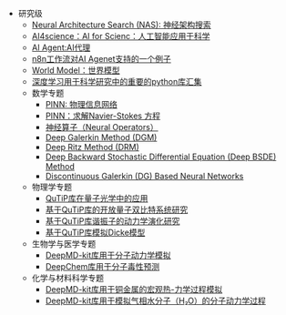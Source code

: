 - 研究级
  - [Neural Architecture Search (NAS): 神经架构搜索](https://github.com/pengsihua2023/Deep-Learning-Lecture-Notes/blob/main/07.%20%E7%A0%94%E7%A9%B6%E7%BA%A7/%E7%A0%94%E7%A9%B6%E7%BA%A7%EF%BC%9A%E7%A5%9E%E7%BB%8F%E6%9E%B6%E6%9E%84%E6%90%9C%E7%B4%A2.md)
  - [AI4science：AI for Scienc：人工智能应用于科学](https://github.com/pengsihua2023/Deep-Learning-Lecture-Notes/blob/main/07.%20%E7%A0%94%E7%A9%B6%E7%BA%A7/%E7%A0%94%E7%A9%B6%E7%BA%A7%EF%BC%9AAI4science.md)
  - [AI Agent:AI代理](https://github.com/pengsihua2023/Deep-Learning-Lecture-Notes/blob/main/07.%20%E7%A0%94%E7%A9%B6%E7%BA%A7/%E7%A0%94%E7%A9%B6%E7%BA%A7%3A%20AI%20agent.md)
  - [n8n工作流对AI Agenet支持的一个例子](https://github.com/pengsihua2023/Deep-Learning-Lecture-Notes/blob/main/07.%20%E7%A0%94%E7%A9%B6%E7%BA%A7/n8n%E5%B7%A5%E4%BD%9C%E6%B5%81%E5%AF%B9AI%20Agenet%E6%94%AF%E6%8C%81%E7%9A%84%E4%B8%80%E4%B8%AA%E4%BE%8B%E5%AD%90.md)
  - [World Model：世界模型](https://github.com/pengsihua2023/Deep-Learning-Lecture-Notes/blob/main/07.%20%E7%A0%94%E7%A9%B6%E7%BA%A7/%E7%A0%94%E7%A9%B6%E7%BA%A7%EF%BC%9AWorld%20Model.md)
  - [深度学习用于科学研究中的重要的python库汇集](https://github.com/pengsihua2023/Deep-Learning-Lecture-Notes/blob/main/07.%20%E7%A0%94%E7%A9%B6%E7%BA%A7/%E6%B7%B1%E5%BA%A6%E5%AD%A6%E4%B9%A0%E7%94%A8%E4%BA%8E%E7%A7%91%E5%AD%A6%E7%A0%94%E7%A9%B6%E4%B8%AD%E7%9A%84%E9%87%8D%E8%A6%81%E7%9A%84python%E5%BA%93%E6%B1%87%E9%9B%86.md)
  - 数学专题
    - [PINN: 物理信息网络](https://github.com/pengsihua2023/Deep-Learning-Lecture-Notes/blob/main/07.%20%E7%A0%94%E7%A9%B6%E7%BA%A7/%E6%95%B0%E5%AD%A6%E4%B8%93%E9%A2%98/PINN%3A%20%E7%89%A9%E7%90%86%E4%BF%A1%E6%81%AF%E7%BD%91%E7%BB%9C.md)
    - [PINN：求解Navier-Stokes 方程](https://github.com/pengsihua2023/Deep-Learning-Lecture-Notes/blob/main/07.%20%E7%A0%94%E7%A9%B6%E7%BA%A7/%E6%95%B0%E5%AD%A6%E4%B8%93%E9%A2%98/PINN%EF%BC%9A%E6%B1%82%E8%A7%A3Navier-Stokes%20%E6%96%B9%E7%A8%8B.md)
    - [神经算子（Neural Operators）](https://github.com/pengsihua2023/Deep-Learning-Lecture-Notes/blob/main/07.%20%E7%A0%94%E7%A9%B6%E7%BA%A7/%E6%95%B0%E5%AD%A6%E4%B8%93%E9%A2%98/%E7%A5%9E%E7%BB%8F%E7%AE%97%E5%AD%90%EF%BC%88Neural%20Operators%EF%BC%89.md)
    - [Deep Galerkin Method (DGM)](https://github.com/pengsihua2023/Deep-Learning-Lecture-Notes/blob/main/07.%20%E7%A0%94%E7%A9%B6%E7%BA%A7/%E6%95%B0%E5%AD%A6%E4%B8%93%E9%A2%98/Deep%20Galerkin%20Method%20(DGM).md)
    - [Deep Ritz Method (DRM)](https://github.com/pengsihua2023/Deep-Learning-Lecture-Notes/blob/main/07.%20%E7%A0%94%E7%A9%B6%E7%BA%A7/%E6%95%B0%E5%AD%A6%E4%B8%93%E9%A2%98/Deep%20Ritz%20Method%20(DRM).md)
    - [Deep Backward Stochastic Differential Equation (Deep BSDE) Method](https://github.com/pengsihua2023/Deep-Learning-Lecture-Notes/blob/main/07.%20%E7%A0%94%E7%A9%B6%E7%BA%A7/%E6%95%B0%E5%AD%A6%E4%B8%93%E9%A2%98/Deep%20Backward%20Stochastic%20Differential%20Equation%20(Deep%20BSDE)%20Method.md)
    - [Discontinuous Galerkin (DG) Based Neural Networks](https://github.com/pengsihua2023/Deep-Learning-Lecture-Notes/blob/main/07.%20%E7%A0%94%E7%A9%B6%E7%BA%A7/%E6%95%B0%E5%AD%A6%E4%B8%93%E9%A2%98/Discontinuous%20Galerkin%20(DG)%20Based%20Neural%20Networks.md)
  - 物理学专题
    - [QuTiP库在量子光学中的应用](https://github.com/pengsihua2023/Deep-Learning-Lecture-Notes/blob/main/07.%20%E7%A0%94%E7%A9%B6%E7%BA%A7/%E7%89%A9%E7%90%86%E5%AD%A6%E4%B8%93%E9%A2%98/QuTiP%E5%BA%93%E5%9C%A8%E9%87%8F%E5%AD%90%E5%85%89%E5%AD%A6%E4%B8%AD%E7%9A%84%E5%BA%94%E7%94%A8.md)
    - [基于QuTiP库的开放量子双比特系统研究](https://github.com/pengsihua2023/Deep-Learning-Lecture-Notes/blob/main/07.%20%E7%A0%94%E7%A9%B6%E7%BA%A7/%E7%89%A9%E7%90%86%E5%AD%A6%E4%B8%93%E9%A2%98/%E5%9F%BA%E4%BA%8EQuTiP%E5%BA%93%E7%9A%84%E5%BC%80%E6%94%BE%E9%87%8F%E5%AD%90%E5%8F%8C%E6%AF%94%E7%89%B9%E7%B3%BB%E7%BB%9F%E7%A0%94%E7%A9%B6.md)
    - [基于QuTiP库谐振子的动力学演化研究](https://github.com/pengsihua2023/Deep-Learning-Lecture-Notes/blob/main/07.%20%E7%A0%94%E7%A9%B6%E7%BA%A7/%E7%89%A9%E7%90%86%E5%AD%A6%E4%B8%93%E9%A2%98/%E5%9F%BA%E4%BA%8EQuTiP%E5%BA%93%E8%B0%90%E6%8C%AF%E5%AD%90%E7%9A%84%E5%8A%A8%E5%8A%9B%E5%AD%A6%E6%BC%94%E5%8C%96%E7%A0%94%E7%A9%B6.md)
    - [基于QuTiP库模拟Dicke模型](https://github.com/pengsihua2023/Deep-Learning-Lecture-Notes/blob/main/07.%20%E7%A0%94%E7%A9%B6%E7%BA%A7/%E7%89%A9%E7%90%86%E5%AD%A6%E4%B8%93%E9%A2%98/%E5%9F%BA%E4%BA%8EQuTiP%E5%BA%93%E6%A8%A1%E6%8B%9FDicke%E6%A8%A1%E5%9E%8B.md)
  - 生物学与医学专题
    - [DeepMD-kit库用于分子动力学模拟](https://github.com/pengsihua2023/Deep-Learning-Lecture-Notes/blob/main/07.%20%E7%A0%94%E7%A9%B6%E7%BA%A7/%E7%94%9F%E7%89%A9%E5%AD%A6%E4%B8%8E%E5%8C%BB%E5%AD%A6%E4%B8%93%E9%A2%98/DeepMD-kit%E5%BA%93%E7%94%A8%E4%BA%8E%E5%88%86%E5%AD%90%E5%8A%A8%E5%8A%9B%E5%AD%A6%E6%A8%A1%E6%8B%9F.md)
    - [DeepChem库用于分子毒性预测](https://github.com/pengsihua2023/Deep-Learning-Lecture-Notes/blob/main/07.%20%E7%A0%94%E7%A9%B6%E7%BA%A7/%E7%94%9F%E7%89%A9%E5%AD%A6%E4%B8%8E%E5%8C%BB%E5%AD%A6%E4%B8%93%E9%A2%98/DeepChem%E5%BA%93%E7%94%A8%E4%BA%8E%E5%88%86%E5%AD%90%E6%AF%92%E6%80%A7%E9%A2%84%E6%B5%8B.md)
  - 化学与材料科学专题
    - [DeepMD-kit库用于铜金属的宏观热-力学过程模拟](https://github.com/pengsihua2023/Deep-Learning-Lecture-Notes/blob/main/07.%20%E7%A0%94%E7%A9%B6%E7%BA%A7/%E5%8C%96%E5%AD%A6%E4%B8%8E%E6%9D%90%E6%96%99%E7%A7%91%E5%AD%A6%E4%B8%93%E9%A2%98/DeepMD-kit%E5%BA%93%E7%94%A8%E4%BA%8E%E9%93%9C%E9%87%91%E5%B1%9E%E7%9A%84%E5%AE%8F%E8%A7%82%E7%83%AD-%E5%8A%9B%E5%AD%A6%E8%BF%87%E7%A8%8B%E6%A8%A1%E6%8B%9F.md)
    - [DeepMD-kit库用于模拟气相水分子（H₂O）的分子动力学过程](https://github.com/pengsihua2023/Deep-Learning-Lecture-Notes/blob/main/07.%20%E7%A0%94%E7%A9%B6%E7%BA%A7/%E5%8C%96%E5%AD%A6%E4%B8%8E%E6%9D%90%E6%96%99%E7%A7%91%E5%AD%A6%E4%B8%93%E9%A2%98/DeepMD-kit%E5%BA%93%E7%94%A8%E4%BA%8E%E6%A8%A1%E6%8B%9F%E6%B0%94%E7%9B%B8%E6%B0%B4%E5%88%86%E5%AD%90%EF%BC%88H%E2%82%82O%EF%BC%89%E7%9A%84%E5%88%86%E5%AD%90%E5%8A%A8%E5%8A%9B%E5%AD%A6%E8%BF%87%E7%A8%8B.md)
    


    

 

